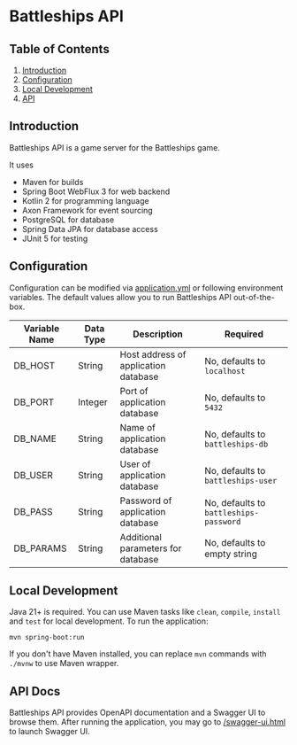 # Battleships API

## Table of Contents

1. [Introduction](#introduction)
2. [Configuration](#configuration)
3. [Local Development](#local-development)
4. [API](#api-docs)

## Introduction

Battleships API is a game server for the Battleships game.

It uses

* Maven for builds
* Spring Boot WebFlux 3 for web backend
* Kotlin 2 for programming language
* Axon Framework for event sourcing
* PostgreSQL for database
* Spring Data JPA for database access
* JUnit 5 for testing

## Configuration

Configuration can be modified via [application.yml](src/main/resources/application.yml) or following environment variables. The default values allow you to run Battleships API out-of-the-box.

| Variable Name | Data Type | Description                          | Required                               |
|---------------|-----------|--------------------------------------|----------------------------------------|
| DB_HOST       | String    | Host address of application database | No, defaults to `localhost`            |
| DB_PORT       | Integer   | Port of application database         | No, defaults to `5432`                |
| DB_NAME       | String    | Name of application database         | No, defaults to `battleships-db`       |
| DB_USER       | String    | User of application database         | No, defaults to `battleships-user`     |
| DB_PASS       | String    | Password of application database     | No, defaults to `battleships-password` |
| DB_PARAMS     | String    | Additional parameters for database   | No, defaults to empty string           |

## Local Development

Java 21+ is required. You can use Maven tasks like `clean`, `compile`, `install` and `test` for local development. To run the application:

```shell
mvn spring-boot:run
```

If you don't have Maven installed, you can replace `mvn` commands with `./mvnw` to use Maven wrapper.

## API Docs

Battleships API provides OpenAPI documentation and a Swagger UI to browse them. After running the application, you may go to [/swagger-ui.html](http://localhost:8080/swagger-ui.html) to launch Swagger UI.
